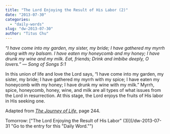 ```yaml
---
title: "The Lord Enjoying the Result of His Labor (2)"
date: "2013-07-30"
categories: 
  - "daily-words"
slug: "dw-2013-07-30"
author: "Titus Chu"
---
```


_“I have come into my garden, my sister, my bride;_ _I have gathered my myrrh along with my balsam._ _I have eaten my honeycomb and my honey;_ _I have drunk my wine and my milk._ _Eat, friends;_ _Drink and imbibe deeply, O lovers.”_ _— Song of Songs 5:1_

In this union of life and love the Lord says, “I have come into my garden, my sister, my bride; I have gathered my myrrh with my spice; I have eaten my honeycomb with my honey; I have drunk my wine with my milk.” Myrrh, spice, honeycomb, honey, wine, and milk are all types of what issues from the Lord in resurrection. At this stage, the Lord enjoys the fruits of His labor in His seeking one.

Adapted from _[The Journey of Life,](/book-journey "Go to the listing for this book.")_ page 244.

Tomorrow: ["The Lord Enjoying the Result of His Labor" (3)](/dw-2013-07-31 "Go to the entry for this "Daily Word."")
